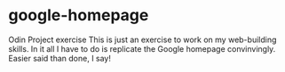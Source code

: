 # google-homepage
Odin Project exercise
This is just an exercise to work on my web-building skills. In it all I have to do is replicate the Google homepage convinvingly. 
Easier said than done, I say!
